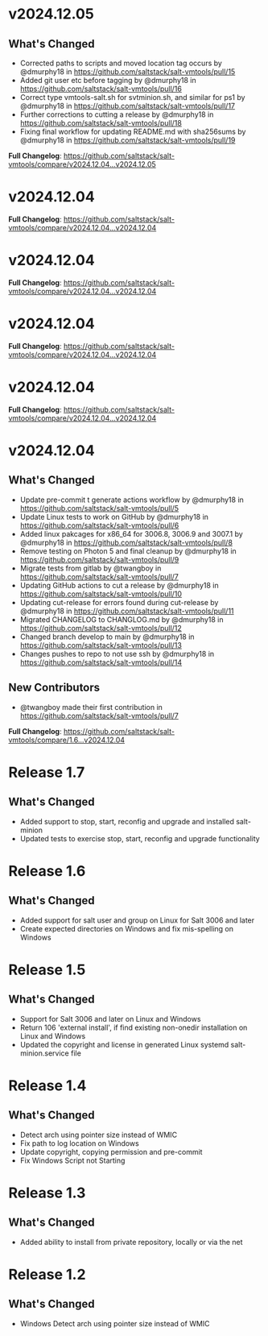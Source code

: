 # v2024.12.05

## What's Changed
* Corrected paths to scripts and moved location tag occurs by @dmurphy18 in https://github.com/saltstack/salt-vmtools/pull/15
* Added git user etc before tagging by @dmurphy18 in https://github.com/saltstack/salt-vmtools/pull/16
* Correct type vmtools-salt.sh for svtminion.sh, and similar for ps1 by @dmurphy18 in https://github.com/saltstack/salt-vmtools/pull/17
* Further corrections to cutting a release by @dmurphy18 in https://github.com/saltstack/salt-vmtools/pull/18
* Fixing final workflow for updating README.md with sha256sums by @dmurphy18 in https://github.com/saltstack/salt-vmtools/pull/19


**Full Changelog**: https://github.com/saltstack/salt-vmtools/compare/v2024.12.04...v2024.12.05

# v2024.12.04

**Full Changelog**: https://github.com/saltstack/salt-vmtools/compare/v2024.12.04...v2024.12.04

# v2024.12.04

**Full Changelog**: https://github.com/saltstack/salt-vmtools/compare/v2024.12.04...v2024.12.04

# v2024.12.04

**Full Changelog**: https://github.com/saltstack/salt-vmtools/compare/v2024.12.04...v2024.12.04

# v2024.12.04

**Full Changelog**: https://github.com/saltstack/salt-vmtools/compare/v2024.12.04...v2024.12.04

# v2024.12.04

## What's Changed
* Update pre-commit t  generate actions workflow by @dmurphy18 in https://github.com/saltstack/salt-vmtools/pull/5
* Update Linux tests to work on GitHub by @dmurphy18 in https://github.com/saltstack/salt-vmtools/pull/6
* Added linux pakcages for x86_64 for 3006.8, 3006.9 and 3007.1 by @dmurphy18 in https://github.com/saltstack/salt-vmtools/pull/8
* Remove testing on Photon 5 and final cleanup by @dmurphy18 in https://github.com/saltstack/salt-vmtools/pull/9
* Migrate tests from gitlab by @twangboy in https://github.com/saltstack/salt-vmtools/pull/7
* Updating GitHub actions to cut a release by @dmurphy18 in https://github.com/saltstack/salt-vmtools/pull/10
* Updating cut-release for errors found during cut-release by @dmurphy18 in https://github.com/saltstack/salt-vmtools/pull/11
* Migrated CHANGELOG to CHANGLOG.md by @dmurphy18 in https://github.com/saltstack/salt-vmtools/pull/12
* Changed branch develop to main by @dmurphy18 in https://github.com/saltstack/salt-vmtools/pull/13
* Changes pushes to repo to not use ssh by @dmurphy18 in https://github.com/saltstack/salt-vmtools/pull/14

## New Contributors
* @twangboy made their first contribution in https://github.com/saltstack/salt-vmtools/pull/7

**Full Changelog**: https://github.com/saltstack/salt-vmtools/compare/1.6...v2024.12.04

# Release 1.7

## What's Changed

- Added support to stop, start, reconfig and upgrade and installed salt-minion
- Updated tests to exercise stop, start, reconfig and upgrade functionality

# Release 1.6

## What's Changed

- Added support for salt user and group on Linux for Salt 3006 and later
- Create expected directories on Windows and fix mis-spelling on Windows

# Release 1.5

## What's Changed

- Support for Salt 3006 and later on Linux and Windows
- Return 106 'external install', if find existing non-onedir installation on Linux and Windows
- Updated the copyright and license in generated Linux systemd salt-minion.service file

# Release 1.4

## What's Changed

- Detect arch using pointer size instead of WMIC
- Fix path to log location on Windows
- Update copyright, copying permission and pre-commit
- Fix Windows Script not Starting

# Release 1.3

## What's Changed

- Added ability to install from private repository, locally or via the net

# Release 1.2

## What's Changed

- Windows   Detect arch using pointer size instead of WMIC
